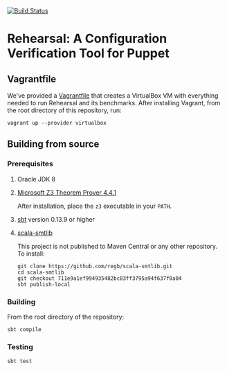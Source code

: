 [![Build Status](https://magnum.travis-ci.com/plasma-umass/rehearsal.svg?token=qLSQpCbsY9CMXsHZVJDd)](https://magnum.travis-ci.com/plasma-umass/rehearsal)

# Rehearsal: A Configuration Verification Tool for Puppet

## Vagrantfile

We've provided a [Vagrantfile](https://www.vagrantup.com) that creates a
VirtualBox VM with everything needed to run Rehearsal and its benchmarks.
After installing Vagrant, from the root directory of this repository, run:

    vagrant up --provider virtualbox

## Building from source

### Prerequisites

1. Oracle JDK 8

2. [Microsoft Z3 Theorem Prover 4.4.1](https://github.com/Z3Prover/z3/releases/tag/z3-4.4.1)

   After installation, place the `z3` executable in your `PATH`.

3. [sbt](http://www.scala-sbt.org) version 0.13.9 or higher

4. [scala-smtlib](https://github.com/regb/scala-smtlib)

   This project is not published to Maven Central or any other repository.
   To install:

   ```
   git clone https://github.com/regb/scala-smtlib.git
   cd scala-smtlib
   git checkout 711e9a1ef994935482bc83ff3795a94f637f0a04
   sbt publish-local
   ```

### Building

From the root directory of the repository:

```
sbt compile
```

### Testing

```
sbt test
```
